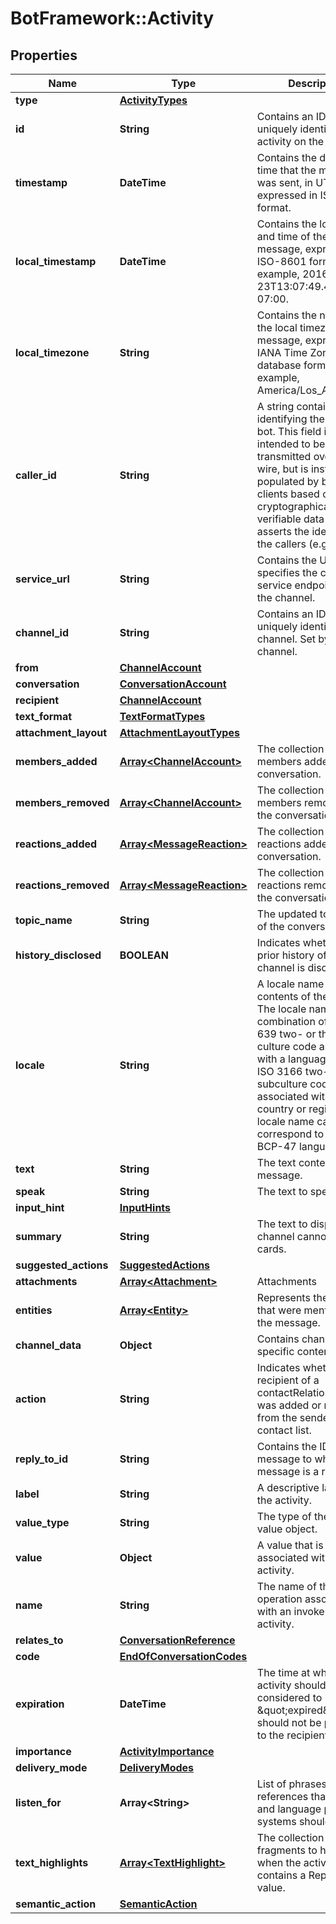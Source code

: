 # BotFramework::Activity

## Properties
Name | Type | Description | Notes
------------ | ------------- | ------------- | -------------
**type** | [**ActivityTypes**](ActivityTypes.md) |  | [optional] 
**id** | **String** | Contains an ID that uniquely identifies the activity on the channel. | [optional] 
**timestamp** | **DateTime** | Contains the date and time that the message was sent, in UTC, expressed in ISO-8601 format. | [optional] 
**local_timestamp** | **DateTime** | Contains the local date and time of the message, expressed in ISO-8601 format.  For example, 2016-09-23T13:07:49.4714686-07:00. | [optional] 
**local_timezone** | **String** | Contains the name of the local timezone of the message, expressed in IANA Time Zone database format.  For example, America/Los_Angeles. | [optional] 
**caller_id** | **String** | A string containing an IRI identifying the caller of a bot. This field is not intended to be transmitted  over the wire, but is instead populated by bots and clients based on cryptographically verifiable data  that asserts the identity of the callers (e.g. tokens). | [optional] 
**service_url** | **String** | Contains the URL that specifies the channel&#x27;s service endpoint. Set by the channel. | [optional] 
**channel_id** | **String** | Contains an ID that uniquely identifies the channel. Set by the channel. | [optional] 
**from** | [**ChannelAccount**](ChannelAccount.md) |  | [optional] 
**conversation** | [**ConversationAccount**](ConversationAccount.md) |  | [optional] 
**recipient** | [**ChannelAccount**](ChannelAccount.md) |  | [optional] 
**text_format** | [**TextFormatTypes**](TextFormatTypes.md) |  | [optional] 
**attachment_layout** | [**AttachmentLayoutTypes**](AttachmentLayoutTypes.md) |  | [optional] 
**members_added** | [**Array&lt;ChannelAccount&gt;**](ChannelAccount.md) | The collection of members added to the conversation. | [optional] 
**members_removed** | [**Array&lt;ChannelAccount&gt;**](ChannelAccount.md) | The collection of members removed from the conversation. | [optional] 
**reactions_added** | [**Array&lt;MessageReaction&gt;**](MessageReaction.md) | The collection of reactions added to the conversation. | [optional] 
**reactions_removed** | [**Array&lt;MessageReaction&gt;**](MessageReaction.md) | The collection of reactions removed from the conversation. | [optional] 
**topic_name** | **String** | The updated topic name of the conversation. | [optional] 
**history_disclosed** | **BOOLEAN** | Indicates whether the prior history of the channel is disclosed. | [optional] 
**locale** | **String** | A locale name for the contents of the text field.  The locale name is a combination of an ISO 639 two- or three-letter culture code associated with a language  and an ISO 3166 two-letter subculture code associated with a country or region.  The locale name can also correspond to a valid BCP-47 language tag. | [optional] 
**text** | **String** | The text content of the message. | [optional] 
**speak** | **String** | The text to speak. | [optional] 
**input_hint** | [**InputHints**](InputHints.md) |  | [optional] 
**summary** | **String** | The text to display if the channel cannot render cards. | [optional] 
**suggested_actions** | [**SuggestedActions**](SuggestedActions.md) |  | [optional] 
**attachments** | [**Array&lt;Attachment&gt;**](Attachment.md) | Attachments | [optional] 
**entities** | [**Array&lt;Entity&gt;**](Entity.md) | Represents the entities that were mentioned in the message. | [optional] 
**channel_data** | **Object** | Contains channel-specific content. | [optional] 
**action** | **String** | Indicates whether the recipient of a contactRelationUpdate was added or removed from the sender&#x27;s contact list. | [optional] 
**reply_to_id** | **String** | Contains the ID of the message to which this message is a reply. | [optional] 
**label** | **String** | A descriptive label for the activity. | [optional] 
**value_type** | **String** | The type of the activity&#x27;s value object. | [optional] 
**value** | **Object** | A value that is associated with the activity. | [optional] 
**name** | **String** | The name of the operation associated with an invoke or event activity. | [optional] 
**relates_to** | [**ConversationReference**](ConversationReference.md) |  | [optional] 
**code** | [**EndOfConversationCodes**](EndOfConversationCodes.md) |  | [optional] 
**expiration** | **DateTime** | The time at which the activity should be considered to be \&quot;expired\&quot; and should not be presented to the recipient. | [optional] 
**importance** | [**ActivityImportance**](ActivityImportance.md) |  | [optional] 
**delivery_mode** | [**DeliveryModes**](DeliveryModes.md) |  | [optional] 
**listen_for** | **Array&lt;String&gt;** | List of phrases and references that speech and language priming systems should listen for | [optional] 
**text_highlights** | [**Array&lt;TextHighlight&gt;**](TextHighlight.md) | The collection of text fragments to highlight when the activity contains a ReplyToId value. | [optional] 
**semantic_action** | [**SemanticAction**](SemanticAction.md) |  | [optional] 

